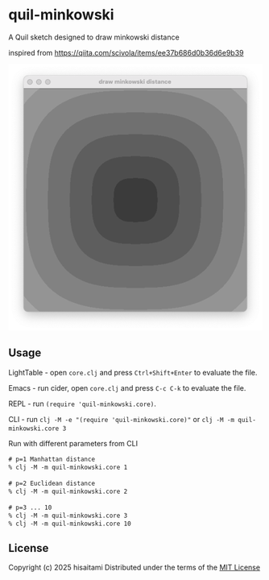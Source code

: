 # quil-minkowski

A Quil sketch designed to draw minkowski distance

inspired from https://qiita.com/scivola/items/ee37b686d0b36d6e9b39

![](https://github.com/hisaitami/quil-sketches/blob/master/sketch20200301a/screen.png)

## Usage

LightTable - open `core.clj` and press `Ctrl+Shift+Enter` to evaluate the file.

Emacs - run cider, open `core.clj` and press `C-c C-k` to evaluate the file.

REPL - run `(require 'quil-minkowski.core)`.

CLI - run `clj -M -e "(require 'quil-minkowski.core)"` or `clj -M -m quil-minkowski.core 3`

Run with different parameters from CLI

```shell
# p=1 Manhattan distance
% clj -M -m quil-minkowski.core 1

# p=2 Euclidean distance
% clj -M -m quil-minkowski.core 2

# p=3 ... 10
% clj -M -m quil-minkowski.core 3
% clj -M -m quil-minkowski.core 10
```

## License

Copyright (c) 2025 hisaitami
Distributed under the terms of the [MIT License](LICENSE)

